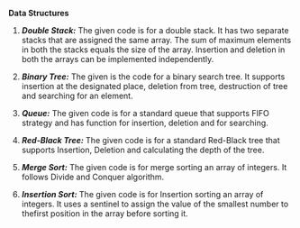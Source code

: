 ****Data Structures****

1.	__*Double Stack:*__
The given code is for a double stack. It has two separate stacks that are assigned the same array. The sum of maximum elements  in both the stacks equals the size of the array. Insertion and deletion in both the arrays can be implemented independently.

2.	__*Binary Tree:*__
The given is the code for a binary search tree. It supports insertion at the designated place, deletion from tree, destruction of tree and searching for an element.

3.	__*Queue:*__
The given code is for a standard queue that supports FIFO strategy and has function for insertion, deletion and for searching.

4.	__*Red-Black Tree:*__
The given code is for a standard Red-Black tree that supports Insertion, Deletion and calculating the depth of the tree.

5. __*Merge Sort:*__
The given code is for merge sorting an array of integers. It follows Divide and Conquer algorithm.

6. __*Insertion Sort:*__
The given code is for Insertion sorting an array of integers. It uses a sentinel to assign the value of the smallest number to thefirst position in the array before sorting it.
